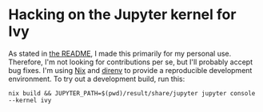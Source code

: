 # Hacking on the Jupyter kernel for Ivy

As stated in [the README](README.md), I made this primarily for my personal use.
Therefore, I'm not looking for contributions per se, but I'll probably accept bug fixes.
I'm using [Nix][] and [direnv][] to provide a reproducible development environment.
To try out a development build, run this:

```shell
nix build && JUPYTER_PATH=$(pwd)/result/share/jupyter jupyter console --kernel ivy
```

[direnv]: https://direnv.net/
[Nix]: https://nixos.org/
